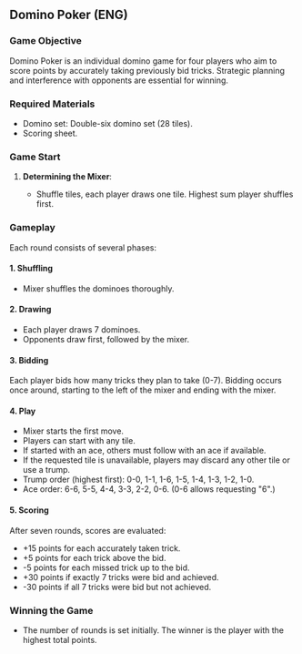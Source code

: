 ## Domino Poker (ENG)

### Game Objective

Domino Poker is an individual domino game for four players who aim to score points by accurately taking previously bid tricks. Strategic planning and interference with opponents are essential for winning.

### Required Materials

* Domino set: Double-six domino set (28 tiles).
* Scoring sheet.

### Game Start

1. **Determining the Mixer**:

   * Shuffle tiles, each player draws one tile. Highest sum player shuffles first.

### Gameplay

Each round consists of several phases:

#### 1. Shuffling

* Mixer shuffles the dominoes thoroughly.

#### 2. Drawing

* Each player draws 7 dominoes.
* Opponents draw first, followed by the mixer.

#### 3. Bidding

Each player bids how many tricks they plan to take (0-7). Bidding occurs once around, starting to the left of the mixer and ending with the mixer.

#### 4. Play

* Mixer starts the first move.
* Players can start with any tile.
* If started with an ace, others must follow with an ace if available.
* If the requested tile is unavailable, players may discard any other tile or use a trump.
* Trump order (highest first): 0-0, 1-1, 1-6, 1-5, 1-4, 1-3, 1-2, 1-0.
* Ace order: 6-6, 5-5, 4-4, 3-3, 2-2, 0-6. (0-6 allows requesting "6".)

#### 5. Scoring

After seven rounds, scores are evaluated:

* +15 points for each accurately taken trick.
* +5 points for each trick above the bid.
* -5 points for each missed trick up to the bid.
* +30 points if exactly 7 tricks were bid and achieved.
* -30 points if all 7 tricks were bid but not achieved.

### Winning the Game

* The number of rounds is set initially. The winner is the player with the highest total points.
